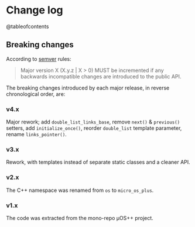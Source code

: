 # Change log

@tableofcontents

## Breaking changes

According to [semver](https://semver.org) rules:

> Major version X (X.y.z | X > 0) MUST be incremented if any
> backwards incompatible changes are introduced to the public API.

The breaking changes introduced by each major release,
in reverse chronological order, are:

### v4.x

Major rework; add `double_list_links_base`,
remove `next()` & `previous()` setters,
add `initialize_once()`, reorder `double_list`
template parameter, rename `links_pointer()`.

### v3.x

Rework, with templates instead of separate static classes and
a cleaner API.

### v2.x

The C++ namespace was renamed from `os` to `micro_os_plus`.

### v1.x

The code was extracted from the mono-repo µOS++ project.

